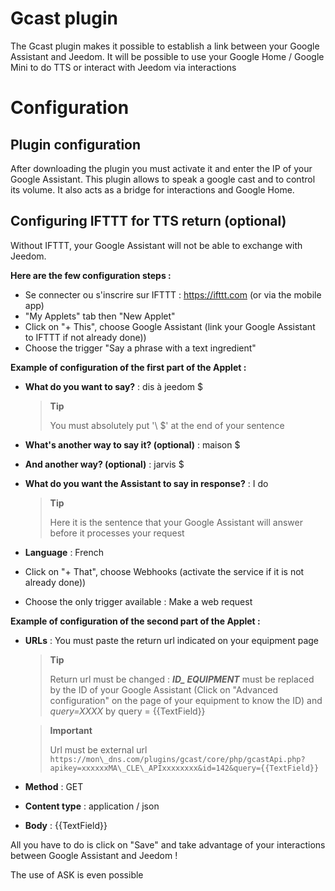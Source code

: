 # Gcast plugin

The Gcast plugin makes it possible to establish a link between your Google Assistant and Jeedom. It will be possible to use your Google Home / Google Mini to do TTS or interact with Jeedom via interactions

# Configuration

## Plugin configuration

After downloading the plugin you must activate it and enter the IP of your Google Assistant. This plugin allows to speak a google cast and to control its volume. It also acts as a bridge for interactions and Google Home.

## Configuring IFTTT for TTS return (optional)

Without IFTTT, your Google Assistant will not be able to exchange with Jeedom.

**Here are the few configuration steps :**

-   Se connecter ou s'inscrire sur IFTTT : <https://ifttt.com> (or via the mobile app)
-   "My Applets" tab then "New Applet"
-   Click on "+ This", choose Google Assistant (link your Google Assistant to IFTTT if not already done))
-   Choose the trigger "Say a phrase with a text ingredient"

**Example of configuration of the first part of the Applet :**

-   **What do you want to say?** : dis à jeedom \$
    > **Tip**
    >
    > You must absolutely put '\ $' at the end of your sentence

-   **What's another way to say it? (optional)** : maison \$
-   **And another way? (optional)** : jarvis \$
-   **What do you want the Assistant to say in response?** : I do
    > **Tip**
    >
    > Here it is the sentence that your Google Assistant will answer
    > before it processes your request

-   **Language** : French
-   Click on "+ That", choose Webhooks (activate the service if it is not already done))
-   Choose the only trigger available : Make a web request

**Example of configuration of the second part of the Applet :**

-   **URLs** : You must paste the return url indicated on your equipment page
    > **Tip**
    >
    > Return url must be changed : ***ID\_ EQUIPMENT*** must be replaced by the ID of your Google Assistant (Click on "Advanced configuration" on the page of your equipment to know the ID) and *query=XXXX* by query = {{TextField}}

    > **Important**
    >
    > Url must be external url ``https://mon\_dns.com/plugins/gcast/core/php/gcastApi.php?apikey=xxxxxxMA\_CLE\_APIxxxxxxxx&id=142&query={{TextField}}``

-   **Method** : GET
-   **Content type** : application / json
-   **Body** : {{TextField}}

All you have to do is click on "Save" and take advantage of your interactions between Google Assistant and Jeedom !

The use of ASK is even possible

